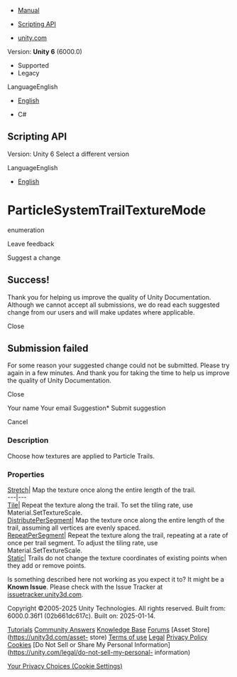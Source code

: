 [ ]()

  * [Manual](../Manual/index.html)
  * [Scripting API](../ScriptReference/index.html)

  * [unity.com](https://unity.com/)

Version: **Unity 6** (6000.0)

  * Supported
  * Legacy

LanguageEnglish

  * [English]()

  * C#

[ ](https://docs.unity3d.com)

## Scripting API

Version: Unity 6 Select a different version

LanguageEnglish

  * [English]()

# ParticleSystemTrailTextureMode

enumeration

Leave feedback

Suggest a change

## Success!

Thank you for helping us improve the quality of Unity Documentation. Although
we cannot accept all submissions, we do read each suggested change from our
users and will make updates where applicable.

Close

## Submission failed

For some reason your suggested change could not be submitted. Please <a>try
again</a> in a few minutes. And thank you for taking the time to help us
improve the quality of Unity Documentation.

Close

Your name Your email Suggestion* Submit suggestion

Cancel

[ ]()

### Description

Choose how textures are applied to Particle Trails.

### Properties

[Stretch](ParticleSystemTrailTextureMode.Stretch.html)| Map the texture once
along the entire length of the trail.  
---|---  
[Tile](ParticleSystemTrailTextureMode.Tile.html)| Repeat the texture along the
trail. To set the tiling rate, use Material.SetTextureScale.  
[DistributePerSegment](ParticleSystemTrailTextureMode.DistributePerSegment.html)|
Map the texture once along the entire length of the trail, assuming all
vertices are evenly spaced.  
[RepeatPerSegment](ParticleSystemTrailTextureMode.RepeatPerSegment.html)|
Repeat the texture along the trail, repeating at a rate of once per trail
segment. To adjust the tiling rate, use Material.SetTextureScale.  
[Static](ParticleSystemTrailTextureMode.Static.html)| Trails do not change the
texture coordinates of existing points when they add or remove points.  
  
Is something described here not working as you expect it to? It might be a
**Known Issue**. Please check with the Issue Tracker at
[issuetracker.unity3d.com](https://issuetracker.unity3d.com).

Copyright ©2005-2025 Unity Technologies. All rights reserved. Built from:
6000.0.36f1 (02b661dc617c). Built on: 2025-01-14.

[Tutorials](https://unity3d.com/learn) [Community
Answers](https://answers.unity3d.com) [Knowledge
Base](https://support.unity3d.com/hc/en-us)
[Forums](https://forum.unity3d.com) [Asset Store](https://unity3d.com/asset-
store) [Terms of use](https://docs.unity3d.com/Manual/TermsOfUse.html)
[Legal](https://unity.com/legal) [Privacy
Policy](https://unity.com/legal/privacy-policy)
[Cookies](https://unity.com/legal/cookie-policy) [Do Not Sell or Share My
Personal Information](https://unity.com/legal/do-not-sell-my-personal-
information)

[Your Privacy Choices (Cookie Settings)](javascript:void\(0\);)


